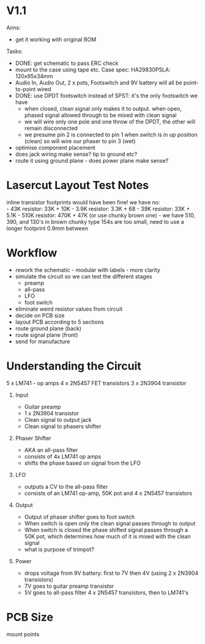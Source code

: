 # V1.1

Aims:
- get it working with original BOM

Tasks:
- DONE: get schematic to pass ERC check
- mount to the case using tape etc. Case spec: HA29830PSLA: 120x95x34mm
- Audio In, Audio Out, 2 x pots, Footswitch and 9V battery will all be point-to-point wired
- DONE: use DPDT footswitch instead of SPST: it's the only footswitch we have
    - when closed, clean signal only makes it to output. when open, phased signal allowed through to be mixed with clean signal
    - we will wire only one pole and one throw of the DPDT, the other will remain disconnected
    - we presume pin 2 is connected to pin 1 when switch is in up position (clean) so will wire our phaser to pin 3 (wet)
- optimise component placement
- does jack wiring make sense? tip to ground etc?
- route it using ground plane - does power plane make sense?

# Lasercut Layout Test Notes

inline transistor footprints would have been fine!
we have no:     
    - 43K resistor:  33K + 10K
    - 3.9K resistor: 3.3K + 68
    - 39K resistor: 33K + 5.1K
    - 510K resistor: 470K + 47K (or use chunky brown one)
    - we have 510, 390, and 130's in brown chunky type
154s are too small, need to use a longer footprint 0.9mm between

# Workflow

- rework the schematic - modular with labels - more clarity
- simulate the circuit so we can test the different stages
     - preamp
     - all-pass
     - LFO
     - foot switch
- eliminate weird resistor values from circuit
- decide on PCB size
- layout PCB according to 5 sections
- route ground plane (back)
- route signal plane (front)
- send for manufacture

# Understanding the Circuit

5 x LM741 - op amps
4 x 2N5457 FET transistors
3 x 2N3904 transistor

1. Input
    - Guitar preamp
    - 1 x 2N3904 transistor
    - Clean signal to output jack
    - Clean signal to phasers shifter

2. Phaser Shifter
    - AKA an all-pass filter
    - consists of 4x LM741 op amps
    - shifts the phase based on signal from the LFO

3. LFO 
    - outputs a CV to the all-pass filter
    - consists of an LM741 op-amp, 50K pot and 4 x 2N5457 transistors

4. Output
    - Output of phaser shifter goes to foot switch
    - When switch is open only the clean signal passes through to output
    - When switch is closed the phase shifted signal passes through a 50K pot, which determines how much of it is mixed with the clean signal
    - what is purpose of trimpot?

5. Power    
    - drops voltage from 9V battery: first to 7V then 4V (using 2 x 2N3904 transistors)
    - 7V goes to guitar preamp transistor
    - 5V goes to all-pass filter 4 x 2N5457 transistors, then to LM741's

# PCB Size

mount points

# 